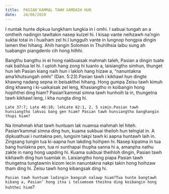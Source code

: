 ```yaml
---
title:  PASIAN’KAMMAL TAWH GAMDAIH HUN
date:   24/06/2020
---
```


I nuntak hunte dipkua lungkham lungkia in i omhi. I sabuai tungah an a omtheih nadingin tawltakin nasep kulzel hi. I kisap vante neihzawh na’ngin suktai totai in i huaiham zel hi.I lunggulh vante in lungnop hongpia dingin lamen thei hihang. Ahih hangin Solomon in Thuhilhsia laibu sung ah tuabangin piangdenlo cih hong hilhhi.

Bangthu bangthu in ei hong nakbuaisak mahmah taleh, Pasian a dingin tuate nak baihlua lel hi. I uploh hang zong hi tuanlo a, laisiangtho simhun, thunget hun leh Pasian kiang naih hun i lakloh hang hizaw a, “nanuntakna ama’khutsungah omhi” (Dan. 5:23).Pasian tawh i kikhawl hun dingte khawng nadang sepna in beisakthei hihang. Hong gumpa Zeisu tawh kimuh ding khawng i ki-uaikaisak zel leng, Khasiangtho in koibangin hong hopihthei ding hiam? Pasian’kammal simna tawh hunhoih la in, thungetna tawh kikhawl leng, i kha nungta ding hi.

`Late 37:7; Late 46:10; lehLate 62:1, 2, 5 simin.Pasian tawh hunsiangtho lakvai bang gen hiam? Pasian tawh hunsiangtho banghangin thupi hiam?`

Na itmahmah khat tawh huntuam lak nuamsa mahmah lel hiteh. Pasian’kammal simna ding hun, kuama sukbuai theiloh hun telngiat in. A dipkuathuai i nuntakna pen, lungsim takpi tawh ki aapna huntawh laih in. Zingsang tungin tua ki-aapna hun lakding hoihpen hi. Nasep kipatma in tua bang hunlakna pen, tua ni sunthapai thupha sanna hi a, amanpha nathu zakte in nang hong uapding hi. Kuama sukbuai theihloh dingin, Pasian tawh kikhawlh ding hun tuamlak in. Laisiangtho hong piapa Pasian tawh thungetna tungtawnin kizom lecin nanuntakna nakpi takin hong hoihzaw tham ding hi. Zeisu tawh hong kibangsak ding hi.

`Pasian tawh huntuam ladingin bangzah nalawp hiam?Tua hunte bangtawh kibang a, Pasian’ hong itna i telsemsem theihna ding koibangin hong huhthei hiam`?